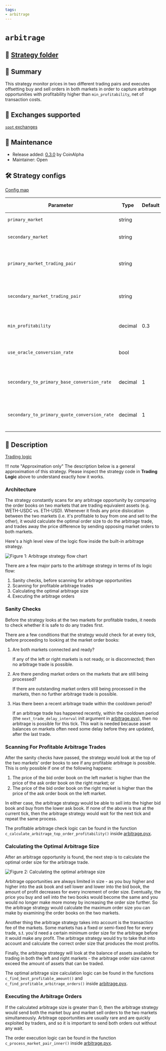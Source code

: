 ```yaml
---
tags:
- arbitrage
---
```


# `arbitrage`

## 📁 [Strategy folder](https://github.com/hummingbot/hummingbot/tree/master/hummingbot/strategy/arbitrage)

## 📝 Summary

This strategy monitor prices in two different trading pairs and executes offsetting buy and sell orders in both markets in order to capture arbitrage opportunities with profitability higher than `min_profitability`, net of transaction costs.

## 🏦 Exchanges supported

[`spot` exchanges](/exchanges/#spot)

## 👷 Maintenance

* Release added: [0.3.0](/release-notes/0.3.0/) by CoinAlpha
* Maintainer: Open

## 🛠️ Strategy configs

[Config map](https://github.com/hummingbot/hummingbot/blob/master/hummingbot/strategy/arbitrage/arbitrage_config_map.py)

| Parameter                    | Type        | Default     | Prompt New? | Prompt                                                 |
|------------------------------|-------------|-------------|-------------|--------------------------------------------------------|
| `primary_market` | string | | True | Enter your primary spot connector |
| `secondary_market` | string | | True | Enter your secondary spot connector |
| `primary_market_trading_pair` | string | | True | Enter the token trading pair you would like to trade on [primary_market] |
| `secondary_market_trading_pair` | string | | True | Enter the token trading pair you would like to trade on [secondary_market] |
| `min_profitability` | decimal | 0.3 | True | What is the minimum profitability for you to make a trade? |
| `use_oracle_conversion_rate` | bool | | True | Do you want to use rate oracle on unmatched trading pairs? |
| `secondary_to_primary_base_conversion_rate` | decimal | 1 | False | Enter conversion rate for secondary quote asset value to primary base asset value |
| `secondary_to_primary_quote_conversion_rate` | decimal | 1 | False | Enter conversion rate for secondary quote asset value to primary quote asset value |

## 📓 Description

[Trading logic](https://github.com/hummingbot/hummingbot/blob/master/hummingbot/strategy/arbitrage/arbitrage.pyx)

!!! note "Approximation only"
    The description below is a general approximation of this strategy. Please inspect the strategy code in **Trading Logic** above to understand exactly how it works.

### Architecture

The strategy constantly scans for any arbitrage opportunity by comparing the order books on two markets that are trading equivalent assets (e.g. WETH-USDC vs. ETH-USD). Whenever it finds any price dislocation between the two markets (i.e. it's profitable to buy from one and sell to the other), it would calculate the optimal order size to do the arbitrage trade, and trades away the price difference by sending opposing market orders to both markets.

Here's a high level view of the logic flow inside the built-in arbitrage strategy.

![Figure 1: Arbitrage strategy flow chart](/assets/img/arbitrage-flowchart-1.svg)

There are a few major parts to the arbitrage strategy in terms of its logic flow:

 1. Sanity checks, before scanning for arbitrage opportunities
 2. Scanning for profitable arbitrage trades
 3. Calculating the optimal arbitrage size
 4. Executing the arbitrage orders

### Sanity Checks

Before the strategy looks at the two markets for profitable trades, it needs to check whether it is safe to do any trades first.

There are a few conditions that the strategy would check for at every tick, before proceeding to looking at the market order books:

 1. Are both markets connected and ready?
 
    If any of the left or right markets is not ready, or is disconnected; then no arbitrage trade is possible.
 
 2. Are there pending market orders on the markets that are still being processed?

    If there are outstanding market orders still being processed in the markets, then no further arbitrage trade is possible.
 
 3. Has there been a recent arbitrage trade within the cooldown period?

    If an arbitrage trade has happened recently, within the cooldown period (the `next_trade_delay_interval` init argument in [arbitrage.pyx](https://github.com/hummingbot/hummingbot/blob/master/hummingbot/strategy/arbitrage/arbitrage.pyx)), then no arbitrage is possible for this tick. This wait is needed because asset balances on markets often need some delay before they are updated, after the last trade.

### Scanning For Profitable Arbitrage Trades

After the sanity checks have passed, the strategy would look at the top of the two markets' order books to see if any profitable arbitrage is possible. This is only possible if one of the following happens:

 1. The price of the bid order book on the left market is higher than the price of the ask order book on the right market; or
 2. The price of the bid order book on the right market is higher than the price of the ask order book on the left market.

In either case, the arbitrage strategy would be able to sell into the higher bid book and buy from the lower ask book. If none of the above is true at the current tick, then the arbitrage strategy would wait for the next tick and repeat the same process.

The profitable arbitrage check logic can be found in the function `c_calculate_arbitrage_top_order_profitability()` inside [arbitrage.pyx](https://github.com/hummingbot/hummingbot/blob/master/hummingbot/strategy/arbitrage/arbitrage.pyx).

### Calculating the Optimal Arbitrage Size

After an arbitrage opportunity is found, the next step is to calculate the optimal order size for the arbitrage trade.

![Figure 2: Calculating the optimal arbitrage size](/assets/img/arbitrage-flowchart-2.svg)

Arbitrage opportunities are always limited in size - as you buy higher and higher into the ask book and sell lower and lower into the bid book, the amount of profit decreases for every increment of order size. Eventually, the price you buy and sell into the two books would become the same and you would no longer make more money by increasing the order size further. So the arbitrage strategy would calculate the maximum order size you can make by examining the order books on the two markets.

Another thing the arbitrage strategy takes into account is the transaction fee of the markets. Some markets has a fixed or semi-fixed fee for every trade, s.t. you'd need a certain minimum order size for the arbitrage before it would make any profit. The arbitrage strategy would try to take that into account and calculate the correct order size that produces the most profits.

Finally, the arbitrage strategy will look at the balance of assets available for trading in both the left and right markets - the arbitrage order size cannot exceed the amount of assets that can be traded.

The optimal arbitrage size calculation logic can be found in the functions `c_find_best_profitable_amount()` and `c_find_profitable_arbitrage_orders()` inside [arbitrage.pyx](https://github.com/hummingbot/hummingbot/blob/master/hummingbot/strategy/arbitrage/arbitrage.pyx).

### Executing the Arbitrage Orders

If the calculated arbitrage size is greater than 0, then the arbitrage strategy would send both the market buy and market sell orders to the two markets simultaneously. Arbitrage opportunities are usually rare and are quickly exploited by traders, and so it is important to send both orders out without any wait.

The order execution logic can be found in the function `c_process_market_pair_inner()` inside [arbitrage.pyx](https://github.com/hummingbot/hummingbot/blob/master/hummingbot/strategy/arbitrage/arbitrage.pyx).
